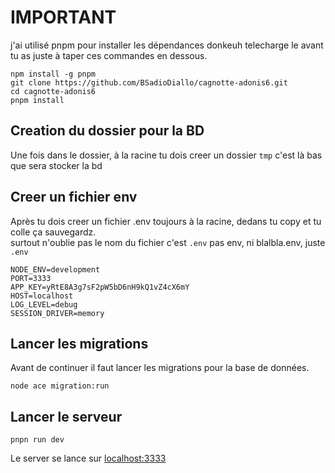 # IMPORTANT
j'ai utilisé pnpm pour installer les dépendances donkeuh telecharge le avant tu as juste à taper ces commandes en dessous.

```
npm install -g pnpm
git clone https://github.com/BSadioDiallo/cagnotte-adonis6.git
cd cagnotte-adonis6
pnpm install
```

## Creation du dossier pour la BD
Une fois dans le dossier, à la racine tu dois creer un dossier `tmp` c'est là bas que sera stocker la bd

## Creer un fichier env
Après tu dois creer un fichier .env toujours à la racine, dedans tu copy et tu colle ça sauvegardz.  
surtout n'oublie pas le nom du fichier c'est `.env` pas env, ni blalbla.env, juste `.env`
```
NODE_ENV=development
PORT=3333
APP_KEY=yRtE8A3g7sF2pW5bD6nH9kQ1vZ4cX6mY
HOST=localhost
LOG_LEVEL=debug
SESSION_DRIVER=memory
```
## Lancer les migrations
Avant de continuer il faut lancer les migrations pour la base de données.

```
node ace migration:run
```

## Lancer le serveur
```
pnpn run dev
```
Le server se lance sur [localhost:3333](http://localhost:3333)
